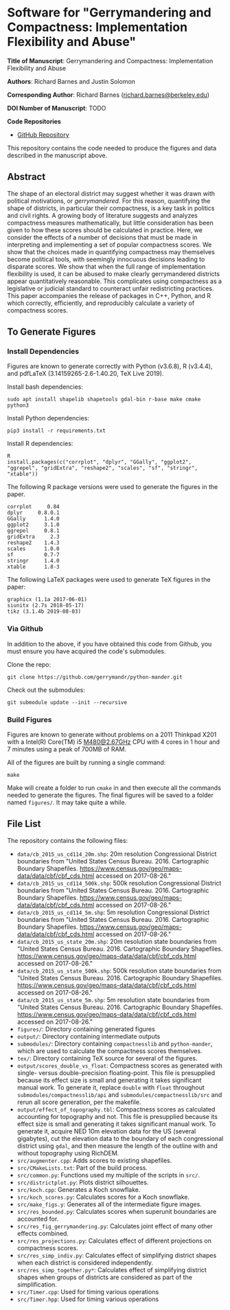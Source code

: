 Software for "Gerrymandering and Compactness: Implementation Flexibility and Abuse"
===================================================================================

**Title of Manuscript**:
Gerrymandering and Compactness: Implementation Flexibility and Abuse

**Authors**: Richard Barnes and Justin Solomon

**Corresponding Author**: Richard Barnes (richard.barnes@berkeley.edu)

**DOI Number of Manuscript**: TODO

**Code Repositories**
 * [GitHub Repository](https://github.com/r-barnes/Barnes2019-compactness-flexibility)

This repository contains the code needed to produce the figures and data
described in the manuscript above.



Abstract
--------

The shape of an electoral district may suggest whether it was drawn with
political motivations, or _gerrymandered_. For this reason, quantifying the
shape of districts, in particular their compactness, is a key task in politics
and civil rights. A growing body of literature suggests and analyzes compactness
measures mathematically, but little consideration has been given to how these
scores should be calculated in practice. Here, we consider the effects of a
number of decisions that must be made in interpreting and implementing a set of
popular compactness scores. We show that the choices made in quantifying
compactness may themselves become political tools, with seemingly innocuous
decisions leading to disparate scores. We show that when the full range of
implementation flexibility is used, it can be abused to make clearly
gerrymandered districts appear quantitatively reasonable. This complicates using
compactness as a legislative or judicial standard to counteract unfair
redistricting practices. This paper accompanies the release of packages in C++,
Python, and R which correctly, efficiently, and reproducibly calculate a variety
of compactness scores.



To Generate Figures
-------------------

### Install Dependencies

Figures are known to generate correctly with Python (v3.6.8), R (v3.4.4), and pdfLaTeX (3.14159265-2.6-1.40.20, TeX Live 2019).

Install bash dependencies:

    sudo apt install shapelib shapetools gdal-bin r-base make cmake python3

Install Python dependencies:

    pip3 install -r requirements.txt

Install R dependencies:

    R
    install.packages(c("corrplot", "dplyr", "GGally", "ggplot2", "ggrepel", "gridExtra", "reshape2", "scales", "sf", "stringr", "xtable"))

The following R package versions were used to generate the figures in the paper.

    corrplot     0.84
    dplyr     0.8.0.1
    GGally      1.4.0
    ggplot2     3.1.0
    ggrepel     0.8.1
    gridExtra     2.3
    reshape2    1.4.3
    scales      1.0.0
    sf          0.7-7
    stringr     1.4.0
    xtable      1.8-3

The following LaTeX packages were used to generate TeX figures in the paper:

    graphicx (1.1a 2017-06-01)
    siunitx (2.7s 2018-05-17)
    tikz (3.1.4b 2019-08-03)



### Via Github

In addition to the above, if you have obtained this code from Github, you must ensure you have acquired the code's submodules.

Clone the repo:

    git clone https://github.com/gerrymandr/python-mander.git

Check out the submodules:

    git submodule update --init --recursive

### Build Figures

Figures are known to generate without problems on a 2011 Thinkpad X201 with a Intel(R) Core(TM) i5 M480@2.67GHz CPU with 4 cores in 1 hour and 7 minutes using a peak of 700MB of RAM.

All of the figures are built by running a single command:

    make

Make will create a folder to run `cmake` in and then execute all the commands needed to generate the figures. The final figures will be saved to a folder named `figures/`. It may take quite a while.



File List
------------------------

The repository contains the following files:

 * `data/cb_2015_us_cd114_20m.shp`: 20m resolution Congressional District boundaries from "United States Census Bureau. 2016. Cartographic Boundary Shapefiles. https://www.census.gov/geo/maps-data/data/cbf/cbf_cds.html accessed on 2017-08-26."
 * `data/cb_2015_us_cd114_500k.shp`: 500k resolution Congressional District boundaries from "United States Census Bureau. 2016. Cartographic Boundary Shapefiles. https://www.census.gov/geo/maps-data/data/cbf/cbf_cds.html accessed on 2017-08-26."
 * `data/cb_2015_us_cd114_5m.shp`: 5m resolution Congressional District boundaries from "United States Census Bureau. 2016. Cartographic Boundary Shapefiles. https://www.census.gov/geo/maps-data/data/cbf/cbf_cds.html accessed on 2017-08-26."
 * `data/cb_2015_us_state_20m.shp`: 20m resolution state boundaries from "United States Census Bureau. 2016. Cartographic Boundary Shapefiles. https://www.census.gov/geo/maps-data/data/cbf/cbf_cds.html accessed on 2017-08-26."
 * `data/cb_2015_us_state_500k.shp`: 500k resolution state boundaries from "United States Census Bureau. 2016. Cartographic Boundary Shapefiles. https://www.census.gov/geo/maps-data/data/cbf/cbf_cds.html accessed on 2017-08-26."
 * `data/cb_2015_us_state_5m.shp`: 5m resolution state boundaries from "United States Census Bureau. 2016. Cartographic Boundary Shapefiles. https://www.census.gov/geo/maps-data/data/cbf/cbf_cds.html accessed on 2017-08-26."
 * `figures/`: Directory containing generated figures
 * `output/`: Directory containing intermediate outputs
 * `submodules/`: Directory containing `compactnesslib` and `python-mander`, which are used to calculate the compactness scores themselves.
 * `tex/`: Directory containing TeX source for several of the figures.
 * `output/scores_double_vs_float`: Compactness scores as generated with single- versus double-precision floating-point. This file is presupplied because its effect size is small and generating it takes significant manual work. To generate it, replace `double` with `float` throughout `submodules/compactnesslib/api` and `submodules/compactnesslib/src` and rerun all score generation, per the makefile.
 * `output/effect_of_topography.tbl`: Compactness scores as calculated accounting for topography and not. This file is presupplied because its effect size is small and generating it takes significant manual work. To generate it, acquire NED 10m elevation data for the US (several gigabytes), cut the elevation data to the boundary of each congressional district using `gdal`, and then measure the length of the outline with and without topography using RichDEM.
 * `src/augmenter.cpp`: Adds scores to existing shapefiles.
 * `src/CMakeLists.txt`: Part of the build process.
 * `src/common.py`: Functions used my multiple of the scripts in `src/`.
 * `src/districtplot.py`: Plots district silhouettes.
 * `src/koch.cpp`: Generates a Koch snowflake.
 * `src/koch_scores.py`: Calculates scores for a Koch snowflake.
 * `src/make_figs.y`: Generates all of the intermediate figure images.
 * `src/res_bounded.py`: Calculates scores when superunit boundaries are accounted for.
 * `src/res_fig_gerrymandering.py`: Calculates joint effect of many other effects combined.
 * `src/res_projections.py`: Calculates effect of different projections on compactness scores.
 * `src/res_simp_indiv.py`: Calculates effect of simplifying district shapes when each district is considered independently.
 * `src/res_simp_together.py*`: Calculates effect of simplifying district shapes when groups of districts are considered as part of the simplification.
 * `src/Timer.cpp`: Used for timing various operations
 * `src/Timer.hpp`: Used for timing various operations

